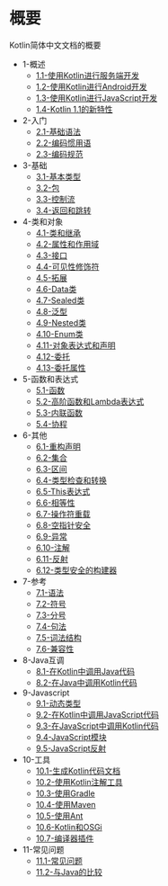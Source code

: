 # 概要

Kotlin简体中文文档的概要

 * 1-概述
    * [1.1-使用Kotlin进行服务端开发](1-Overview/1.1-Using_Kotlin_for_Server-side_Development.md)
    * [1.2-使用Kotlin进行Android开发](1-Overview/1.2-Using_Kotlin_for_Android_Development.md)
    * [1.3-使用Kotlin进行JavaScript开发](1-Overview/1.3-Kotlin_Javascript_Overview.md)
    * [1.4-Kotlin 1.1的新特性](1-Overview/1.4-Whats_New_in_Kotlin_1.1.md)
 * 2-入门
    * [2.1-基础语法](2-GettingStarted/2.1-Basic_Syntax.md)
    * [2.2-编码惯用语](2-GettingStarted/2.2-Idioms.md)
    * [2.3-编码规范](2-GettingStarted/2.3-Coding_Conventions.md)
 * 3-基础
    * [3.1-基本类型](3-Basics/3.1-Basic_Types.md)
    * [3.2-包](3-Basics/3.2-Packages.md)
    * [3.3-控制流](3-Basics/3.3-Control_Flow.md)
    * [3.4-返回和跳转](3-Basics/3.4-Returns_and_Jumps.md)
 * 4-类和对象
    * [4.1-类和继承](4-ClassesAndObjects/4.1-Classes_and_Inheritance.md)
    * [4.2-属性和作用域](4-ClassesAndObjects/4.2-Properties_and_Fields.md)
    * [4.3-接口](4-ClassesAndObjects/4.3-Interfaces.md)
    * [4.4-可见性修饰符](4-ClassesAndObjects/4.4-Visibility_Modifiers.md)
    * [4.5-拓展](4-ClassesAndObjects/4.5-Extensions.md)
    * [4.6-Data类](4-ClassesAndObjects/4.6-Data_Classes.md)
    * [4.7-Sealed类](4-ClassesAndObjects/4.7-Sealed_Classes.md)
    * [4.8-泛型](4-ClassesAndObjects/4.8-Generics.md)
    * [4.9-Nested类](4-ClassesAndObjects/4.9-Nested_Classes.md)
    * [4.10-Enum类](4-ClassesAndObjects/4.10-Enum_Classes.md)
    * [4.11-对象表达式和声明](4-ClassesAndObjects/4.11-Object_Expressions_and_Declarations.md)
    * [4.12-委托](4-ClassesAndObjects/4.12-Delegation.md)
    * [4.13-委托属性](4-ClassesAndObjects/4.13-Delegated_Properties.md)
 * 5-函数和表达式
    * [5.1-函数](5-FunctionsAndLambdas/5.1-Functions.md)
    * [5.2-高阶函数和Lambda表达式](5-FunctionsAndLambdas/5.2-Higher-Order_Functions_and_Lambdas.md)
    * [5.3-内联函数](5-FunctionsAndLambdas/5.3-Inline_Functions.md)
    * [5.4-协程](5-FunctionsAndLambdas/5.4-Coroutines.md)
 * 6-其他
    * [6.1-重构声明](6-Others/6.1-Destructuring_Declarations.md)
    * [6.2-集合](6-Others/6.2-Collections.md)
    * [6.3-区间](6-Others/6.3-Ranges.md)
    * [6.4-类型检查和转换](6-Others/6.4-Type_Checks_and_Casts.md)
    * [6.5-This表达式](6-Others/6.5-This_Expression.md)
    * [6.6-相等性](6-Others/6.6-Equality.md)
    * [6.7-操作符重载](6-Others/6.7-Operator_overloading.md)
    * [6.8-空指针安全](6-Others/6.8-Null_Safety.md)
    * [6.9-异常](6-Others/6.9-Exceptions.md)
    * [6.10-注解](6-Others/6.10-Annotations.md)
    * [6.11-反射](6-Others/6.11-Reflection.md)
    * [6.12-类型安全的构建器](6-Others/6.12-Type-Safe_Builders.md)
 * 7-参考
    * [7.1-语法](7-Reference/7.1-Grammar.md)
    * [7.2-符号](7-Reference/7.2-Notation.md)
    * [7.3-分号](7-Reference/7.3-Semicolons.md)
    * [7.4-句法](7-Reference/7.4-Syntax.md)
    * [7.5-词法结构](7-Reference/7.5-Lexical_structure.md)
    * [7.6-兼容性](7-Reference/7.6-Compatibility.md)
 * 8-Java互调
    * [8.1-在Kotlin中调用Java代码](8-JavaInterop/8.1-Calling_Java_code_from_Kotlin.md)
    * [8.2-在Java中调用Kotlin代码](8-JavaInterop/8.2-Calling_Kotlin_from_Java.md)
 * 9-Javascript
    * [9.1-动态类型](9-Javascript/9.1-Dynamic_Type.md)
    * [9.2-在Kotlin中调用JavaScript代码](9-Javascript/9.2-Calling_JavaScript_from_Kotlin.md)
    * [9.3-在JavaScript中调用Kotlin代码](9-Javascript/9.3-Calling_Kotlin_from_JavaScript.md)
    * [9.4-JavaScript模块](9-Javascript/9.4-JavaScript_Modules.md)
    * [9.5-JavaScript反射](9-Javascript/9.5-JavaScript_Reflection.md)
 * 10-工具
    * [10.1-生成Kotlin代码文档](10-Tools/10.1-Documenting_Kotlin_Code.md)
    * [10.2-使用Kotlin注解工具](10-Tools/10.2-Using_Kotlin_annotation_processing_tool.md)
    * [10.3-使用Gradle](10-Tools/10.3-Using_Gradle.md)
    * [10.4-使用Maven](10-Tools/10.4-Using_Maven.md)
    * [10.5-使用Ant](10-Tools/10.5-Using_Ant.md)
    * [10.6-Kotlin和OSGi](10-Tools/10.6-Kotlin_and_OSGi.md)
    * [10.7-编译器插件](10-Tools/10.7-Compiler_Plugins.md)
 * 11-常见问题
    * [11.1-常见问题](11-FAQ/11.1-FAQ.md)
    * [11.2-与Java的比较](11-FAQ/11.2-Comparison_to_Java_Programming_Language.md)